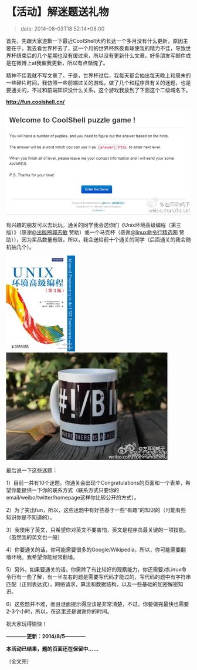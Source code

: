 # 【活动】解迷题送礼物
>date: 2014-08-03T18:52:14+08:00


首先，先跟大家道歉一下最近CoolShell大约长达一个多月没有什么更新，原因主要在于，我去看世界杯去了，这一个月的世界杯熬夜看球使我的精力不佳，导致世界杯结束后的几个星期也没有缓过来，所以没有更新什么文章。好多朋友写邮件或是在微博上at我催我更新，所以有点惭愧了。


精神不佳我就不写文章了。于是，世界杯过后，我每天都会抽出每天晚上和周末的一些碎片时间，我仿照一些前端过关的游戏，做了几个和程序员有关的迷题，也是要通关的，不过和前端知识没什么关系。这个游戏我放到了下面这个二级域名下。


**<http://fun.coolshell.cn/>**


[![](/assets/images/ww2.sinaimg.cn/mw1024/538efefbgw1eiz9cvx78fj20rm0fmdi8.jpg)](http://fun.coolshell.cn/)


有兴趣的朋友可以去玩玩。通关的同学我会送你们《Unix环境高级编程（第三版）》（感谢[@出版圈郭志敏](http://weibo.com/n/%E5%87%BA%E7%89%88%E5%9C%88%E9%83%AD%E5%BF%97%E6%95%8F?from=feed&loc=at) 赞助）或一个马克杯（感谢[@linux命令行精选网](http://weibo.com/n/linux%E5%91%BD%E4%BB%A4%E8%A1%8C%E7%B2%BE%E9%80%89%E7%BD%91?from=feed&loc=at) 赞助）），因为奖品数量有限，所以，我会送给前十个通关的同学（后面通关的我会随机抽几个）。



![](/assets/images/ww4.sinaimg.cn/mw1024/538efefbgw1eiz9cwlgybj2058079t8z.jpg)  ![](/assets/images/ww2.sinaimg.cn/mw1024/538efefbgw1eiz9d0qp1dj20c8085dgj.jpg)


最后说一下这些迷题：


1）目前一共有10个迷题。你通关会出现个Congratulations的页面和一个表单，希望你能提供一下你的联系方式（联系方式只要你的email/weibo/twitter/homepage这样你比较公开的方式）。


2）为了突出fun，所以，这些迷题中有好些基于一些“有趣”的知识的（可能有些知识你是不知道的）。


3）我使用了英文，只希望你对英文不要害怕，英文是程序员最关键的一项技能。（虽然我的英文也一般）


4）你要通关的话，你可能需要很多的Google/Wikipedia，所以，你可能需要翻墙环境。我希望你能经常翻墙。


5）另外，如果要通关的话，你需除了有比较好的观察能力，你还需要对Linux命令行有一些了解，有一半左右的题是需要写代码才能过的，写代码的题中有字符串匹配（正则表达式），网络请求，算法和数据结构，以及一些基础的加密解密知识。


6）这些题并不难，而且谜面提示得应该是非常清楚，不过，你要做完最快也需要2-3个小时，所以，在这里还是谢谢你的时间。


祝大家玩得愉快！


**————更新：2014/8/5————**


**本活动已结果，题的页面还在保留中……**


（全文完）



